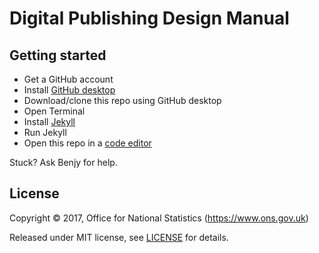 # Digital Publishing Design Manual

## Getting started

- Get a GitHub account
- Install [GitHub desktop](https://desktop.github.com/)
- Download/clone this repo using GitHub desktop
- Open Terminal
- Install [Jekyll](https://jekyllrb.com/)
- Run Jekyll
- Open this repo in a [code editor](https://atom.io/)

Stuck? Ask Benjy for help.

## License

Copyright ©‎ 2017, Office for National Statistics (https://www.ons.gov.uk)

Released under MIT license, see [LICENSE](LICENSE.md) for details.
